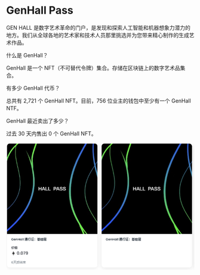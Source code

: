 # GenHall Pass

GEN HALL 是数字艺术革命的门户，是发现和探索人工智能和机器想象力潜力的地方。我们从全球各地的艺术家和技术人员那里挑选并为您带来精心制作的生成艺术作品。

什么是 GenHall？

GenHall 是一个 NFT（不可替代令牌）集合。存储在区块链上的数字艺术品集合。

有多少 GenHall 代币？

总共有 2,721 个 GenHall NFT。目前，756 位业主的钱包中至少有一个 GenHall NTF。

GenHall 最近卖出了多少？

过去 30 天内售出 0 个 GenHall NFT。

![nft](1661576937308.png)
